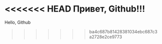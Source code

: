 <<<<<<< HEAD
Привет, Github!!!
=======
Hello, Github
>>>>>>> ba4c687b81428381034ebc687c3a2728e2ce9773
